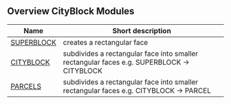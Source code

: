 ## Overview CityBlock Modules
|Name|Short description|
|----|-----------------|
|[SUPERBLOCK](SuperBlock.md)| creates a rectangular face |
|[CITYBLOCK](CityBlock.md)|subdivides a rectangular face into smaller rectangular faces e.g. SUPERBLOCK -> CITYBLOCK |
|[PARCELS](Parcels.md)|subdivides a rectangular face into smaller rectangular faces e.g. CITYBLOCK -> PARCEL|
